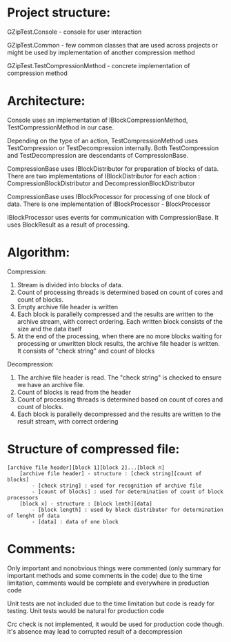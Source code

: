 # Project structure:
GZipTest.Console - console for user interaction

GZipTest.Common - few common classes that are used across projects or might be used by implementation of another compression method

GZipTest.TestCompressionMethod - concrete implementation of compression method

# Architecture:
Console uses an implementation of IBlockCompressionMethod, TestCompressionMethod in our case.

Depending on the type of an action, TestCompressionMethod uses TestCompression or TestDecompression internally. Both TestCompression and TestDecompression are descendants of CompressionBase.

CompressionBase uses IBlockDistributor for preparation of blocks of data. There are two implementations of IBlockDistributor for each action : CompressionBlockDistributor and DecompressionBlockDistributor

CompressionBase uses IBlockProcessor for processing of one block of data. There is one implementation of IBlockProcessor - BlockProcessor

IBlockProcessor uses events for communication with CompressionBase. It uses BlockResult as a result of processing.

# Algorithm:
Compression: 
1. Stream is divided into blocks of data. 
2. Count of processing threads is determined based on count of cores and count of blocks. 
3. Empty archive file header is written
4. Each block is parallelly compressed and the results are written to the archive stream, with correct ordering. Each written block consists of the size and the data itself
5. At the end of the processing, when there are no more blocks waiting for processing or unwritten block results, the archive file header is written. It consists of "check string" and count of blocks

Decompression: 
1. The archive file header is read. The "check string" is checked to ensure we have an archive file. 
2. Count of blocks is read from the header
3. Count of processing threads is determined based on count of cores and count of blocks. 
4. Each block is parallelly decompressed and the results are written to the result stream, with correct ordering	

# Structure of compressed file: 

	[archive file header][block 1][block 2]...[block n]
		[archive file header] - structure : [check string][count of blocks]
			- [check string] : used for recognition of archive file
			- [count of blocks] : used for determination of count of block processors
		[block x] - structure : [block lenth][data]
			- [block length] : used by block distributor for determination of lenght of data
			- [data] : data of one block

# Comments:
Only important and nonobvious things were commented (only summary for important methods and some comments in the code) due to the time limitation, comments would be complete and everywhere in production code

Unit tests are not included due to the time limitation but code is ready for testing. Unit tests would be natural for production code

Crc check is not implemented, it would be used for production code though. It's absence may lead to corrupted result of a decompression
